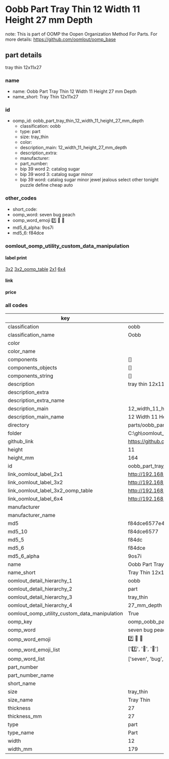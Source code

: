# Oobb Part Tray Thin 12 Width 11 Height 27 mm Depth  

note: This is part of OOMP the Oopen Organization Method For Parts. For more details: https://github.com/oomlout/oomp_base

##  part details
  



tray thin 12x11x27



### name
* name: Oobb Part Tray Thin 12 Width 11 Height 27 mm Depth
* name_short: Tray Thin 12x11x27 
### id
* oomp_id: oobb_part_tray_thin_12_width_11_height_27_mm_depth
  * classification: oobb
  * type: part
  * size: tray_thin
  * color: 
  * description_main: 12_width_11_height_27_mm_depth
  * description_extra: 
  * manufacturer: 
  * part_number: 
  * bip 39 word 2: catalog sugar
  * bip 39 word 3: catalog sugar minor
  * bip 39 word: catalog sugar minor jewel jealous select other tonight puzzle define cheap auto

### other_codes
* short_code: 
* oomp_word: seven bug peach
* oomp_word_emoji :seven: :bug: :peach:
* md5_6_alpha: 9os7i
* md5_6: f84dce






### oomlout_oomp_utility_custom_data_manipulation
#### label print
[3x2](http://192.168.1.245:1112/?label=oomp%209os7i)
[3x2_oomp_table](http://192.168.1.108:1112/?label=oomp%209os7i)
[2x1](http://192.168.1.242:1112/?label=oomp%209os7i)
[6x4](http://192.168.1.55:1112/?label=oomp%209os7i)    

#### link

                              

#### price







### all codes 
| key | value |  
| --- | --- |  
| classification | oobb |  
| classification_name | Oobb |  
| color |  |  
| color_name |  |  
| components | [] |  
| components_objects | [] |  
| components_string | [] |  
| description | tray thin 12x11x27 |  
| description_extra |  |  
| description_extra_name |  |  
| description_main | 12_width_11_height_27_mm_depth |  
| description_main_name | 12 Width 11 Height 27 mm Depth |  
| directory | parts/oobb_part_tray_thin_12_width_11_height_27_mm_depth |  
| folder | C:\gh\oomlout_oobb_version_4_generated_parts\parts\oobb_part_tray_thin_12_width_11_height_27_mm_depth |  
| github_link | https://github.com/oomlout/oomlout_oomp_part_src/tree/main/parts/oobb_part_tray_thin_12_width_11_height_27_mm_depth |  
| height | 11 |  
| height_mm | 164 |  
| id | oobb_part_tray_thin_12_width_11_height_27_mm_depth |  
| link_oomlout_label_2x1 | http://192.168.1.242:1112/?label=oomp%209os7i |  
| link_oomlout_label_3x2 | http://192.168.1.245:1112/?label=oomp%209os7i |  
| link_oomlout_label_3x2_oomp_table | http://192.168.1.108:1112/?label=oomp%209os7i |  
| link_oomlout_label_6x4 | http://192.168.1.55:1112/?label=oomp%209os7i |  
| manufacturer |  |  
| manufacturer_name |  |  
| md5 | f84dce6577e493a30d3bc77f1a76311f |  
| md5_10 | f84dce6577 |  
| md5_5 | f84dc |  
| md5_6 | f84dce |  
| md5_6_alpha | 9os7i |  
| name | Oobb Part Tray Thin 12 Width 11 Height 27 mm Depth |  
| name_short | Tray Thin 12x11x27  |  
| oomlout_detail_hierarchy_1 | oobb |  
| oomlout_detail_hierarchy_2 | part |  
| oomlout_detail_hierarchy_3 | tray_thin |  
| oomlout_detail_hierarchy_4 | 27_mm_depth |  
| oomlout_oomp_utility_custom_data_manipulation | True |  
| oomp_key | oomp_oobb_part_tray_thin_12_width_11_height_27_mm_depth |  
| oomp_word | seven bug peach |  
| oomp_word_emoji | :seven: :bug: :peach: |  
| oomp_word_emoji_list | [':seven:', ':bug:', ':peach:'] |  
| oomp_word_list | ['seven', 'bug', 'peach'] |  
| part_number |  |  
| part_number_name |  |  
| short_name |  |  
| size | tray_thin |  
| size_name | Tray Thin |  
| thickness | 27 |  
| thickness_mm | 27 |  
| type | part |  
| type_name | Part |  
| width | 12 |  
| width_mm | 179 |  
